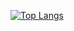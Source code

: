 [![Top Langs](https://github-readme-stats.vercel.app/api/top-langs/?username=NunoDuarte&layout=compact&langs_count=10)](https://github.com/NunoDuarte/github-readme-stats)
